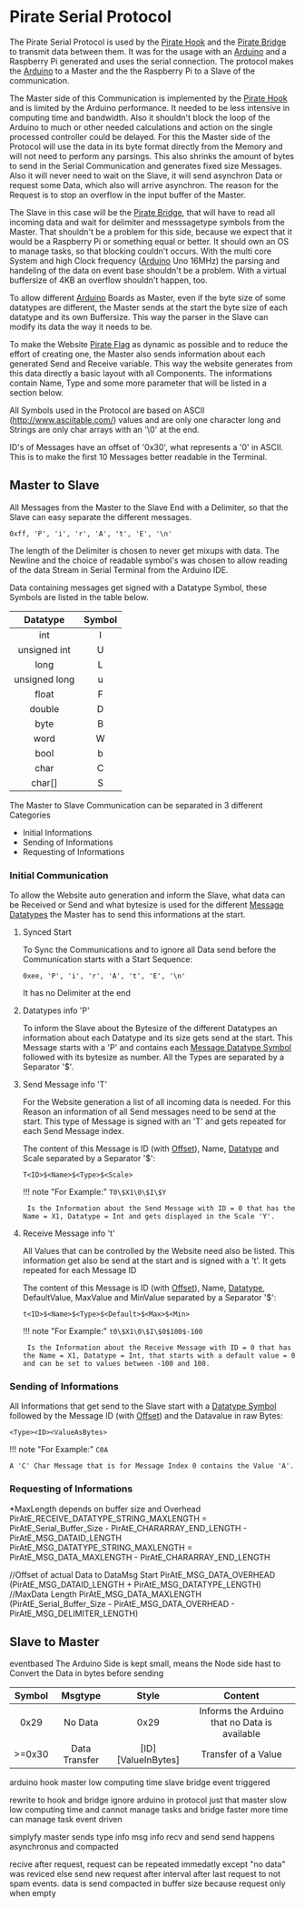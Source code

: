 # Pirate Serial Protocol

The Pirate Serial Protocol is used by the [Pirate Hook](00-hook.md) and the [Pirate Bridge](../Pirate-Bridge/00-bridge.md) to transmit data between them. It was for the usage with an [Arduino](Theory/arduino.md) and a Raspberry Pi generated and uses the serial connection. The protocol makes the [Arduino](Theory/arduino.md) to a Master and the the Raspberry Pi to a Slave of the communication.

The Master side of this Communication is implemented by the [Pirate Hook](00-hook.md) and is limited by the Arduino performance. It needed to be less intensive in computing time and bandwidth. Also it shouldn't block the loop of the Arduino to much or other needed calculations and action on the single processed controller could be delayed. For this the Master side of the Protocol will use the data in its byte format directly from the Memory and will not need to perform any parsings. This also shrinks the amount of bytes to send in the Serial Communication and generates fixed size Messages. Also it will never need to wait on the Slave, it will send asynchron Data or request some Data, which also will arrive asynchron. The reason for the Request is to stop an overflow in the input buffer of the Master.

The Slave in this case will be the [Pirate Bridge](../Pirate-Bridge/00-bridge.md), that will have to read all incoming data and wait for delimiter and messsagetype symbols from the Master. That shouldn't be a problem for this side, because we expect that it would be a Raspberry Pi or something equal or better. It should own an OS to manage tasks, so that blocking couldn't occurs. With the multi core System and high Clock frequency ([Arduino](Theory/arduino.md) Uno 16MHz) the parsing and handeling of the data on event base shouldn't be a problem. With a virtual buffersize of 4KB an overflow shouldn't happen, too.

To allow different [Arduino](Theory/arduino.md) Boards as Master, even if the byte size of some datatypes are different, the Master sends at the start the byte size of each datatype and its own Buffersize. This way the parser in the Slave can modify its data the way it needs to be.

To make the Website [Pirate Flag](../Pirate-Flag/00-flag.md) as dynamic as possible and to reduce the effort of creating one, the Master also sends information about each generated Send and Receive variable. This way the website generates from this data directly a basic layout with all Components. The informations contain Name, Type and some more parameter that will be listed in a section below. 

All Symbols used in the Protocol are based on ASCII (http://www.asciitable.com/) values and are only one character long and Strings are only char arrays with an '\0' at the end.

<a id="IDOffset"></a>
ID's of Messages have an offset of '0x30', what represents a '0' in ASCII. This is to make the first 10 Messages better readable in the Terminal. 

## Master to Slave

All Messages from the Master to the Slave End with a Delimiter, so that the Slave can easy separate the different messages.
```
0xff, 'P', 'i', 'r', 'A', 't', 'E', '\n'
```
The length of the Delimiter is chosen to never get mixups with data. The Newline and the choice of readable symbol's was chosen to allow reading of the data Stream in Serial Terminal from the Arduino IDE.

<a id="Datatypes"></a>
Data containing messages get signed with a Datatype Symbol, these Symbols are listed in the table below.

|   Datatype    | Symbol |
| :-----------: | :----: |
|      int      |   I    |
| unsigned int  |   U    |
|     long      |   L    |
| unsigned long |   u    |
|     float     |   F    |
|    double     |   D    |
|     byte      |   B    |
|     word      |   W    |
|     bool      |   b    |
|     char      |   C    |
|    char[]     |   S    |


The Master to Slave Communication can be separated in 3 different Categories
- Initial Informations
- Sending of Informations
- Requesting of Informations



### Initial Communication

To allow the Website auto generation and inform the Slave, what data can be Received or Send and what bytesize is used for the different [Message Datatypes](#Datatypes) the Master has to send this informations at the start.

1. Synced Start

    To Sync the Communications and to ignore all Data send before the Communication starts with a Start Sequence:

    ```
    0xee, 'P', 'i', 'r', 'A', 't', 'E', '\n'
    ```
    
    It has no Delimiter at the end

2. Datatypes info 'P'

    To inform the Slave about the Bytesize of the different Datatypes an information about each Datatype and its size gets send at the start. This Message starts with a 'P' and contains each [Message Datatype Symbol](#Datatypes) followed with its bytesize as number. All the Types are separated by a Separator '$'.

3. Send Message info 'T'

    For the Website generation a list of all incoming data is needed. For this Reason an information of all Send messages need to be send at the start. This type of Message is signed with an 'T' and gets repeated for each Send Message index.

    The content of this Message is ID (with [Offset](#IDOffset)), Name, [Datatype](#Datatypes) and Scale separated by a Separator '$':

    ```
    T<ID>$<Name>$<Type>$<Scale>
    ```

    !!! note "For Example:"
        ```
        T0\$X1\0\$I\$Y
        ```

        Is the Information about the Send Message with ID = 0 that has the Name = X1, Datatype = Int and gets displayed in the Scale 'Y'.

4. Receive Message info 't'

    All Values that can be controlled by the Website need also be listed. This information get also be send at the start and is signed with a 't'. It gets repeated for each Message ID

    The content of this Message is ID (with [Offset](#IDOffset)), Name, [Datatype](#Datatypes), DefaultValue, MaxValue and MinValue separated by a Separator '$':

    ```
    t<ID>$<Name>$<Type>$<Default>$<Max>$<Min>
    ```

    !!! note "For Example:"
        ```
        t0\$X1\0\$I\$0$100$-100
        ```

        Is the Information about the Receive Message with ID = 0 that has the Name = X1, Datatype = Int, that starts with a default value = 0 and can be set to values between -100 and 100.

### Sending of Informations

All Informations that get send to the Slave start with a [Datatype Symbol](#Datatypes) followed by the Message ID (with [Offset](#IDOffset)) and the Datavalue in raw Bytes:

```
<Type><ID><ValueAsBytes>
```

!!! note "For Example:"
    ```
    C0A
    ```

    A 'C' Char Message that is for Message Index 0 contains the Value 'A'.

### Requesting of Informations

*MaxLength depends on buffer size and Overhead
PirAtE_RECEIVE_DATATYPE_STRING_MAXLENGTH = PirAtE_Serial_Buffer_Size - PirAtE_CHARARRAY_END_LENGTH - PirAtE_MSG_DATAID_LENGTH
PirAtE_MSG_DATATYPE_STRING_MAXLENGTH = PirAtE_MSG_DATA_MAXLENGTH - PirAtE_CHARARRAY_END_LENGTH


//Offset of actual Data to DataMsg Start
PirAtE_MSG_DATA_OVERHEAD (PirAtE_MSG_DATAID_LENGTH + PirAtE_MSG_DATATYPE_LENGTH)
//MaxData Length
PirAtE_MSG_DATA_MAXLENGTH (PirAtE_Serial_Buffer_Size - PirAtE_MSG_DATA_OVERHEAD - PirAtE_MSG_DELIMITER_LENGTH)


## Slave to Master

eventbased
The Arduino Side is kept small, means the Node side hast to Convert the Data in bytes before sending

|  Symbol  |    Msgtype    |       Style        |                    Content                    |
| :------: | :-----------: | :----------------: | :-------------------------------------------: |
|   0x29   |    No Data    |        0x29        | Informs the Arduino that no Data is available |
| >=0x30 | Data Transfer | [ID][ValueInBytes] |              Transfer of a Value              |


arduino hook master low computing time slave bridge event triggered

rewrite to hook and bridge ignore arduino in protocol just that master slow low computing time and cannot manage tasks and bridge faster more time can manage task event driven

simplyfy master sends type info msg info recv and send 
send happens asynchronus  and compacted

recive after request, request can be repeated immedatly except "no data" was reviced  else send new request after interval after last request to not spam events. data is send compacted in buffer size because request only when empty
